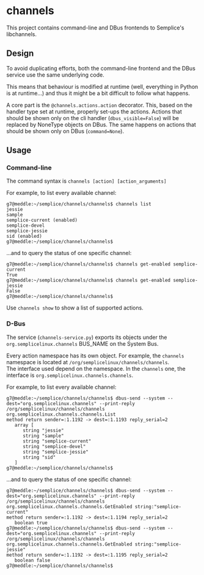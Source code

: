channels
========

This project contains command-line and DBus frontends to Semplice's libchannels.

Design
------

To avoid duplicating efforts, both the command-line frontend and the DBus service
use the same underlying code.

This means that behaviour is modified at runtime (well, everything in Python is at runtime...)
and thus it might be a bit difficult to follow what happens.

A core part is the `@channels.actions.action` decorator. This, based on the handler type set at
runtime, properly set-ups the actions. Actions that should be shown only on the cli handler (`dbus_visible=False`)
will be replaced by NoneType objects on DBus. The same happens on actions that should be shown only on DBus (`command=None`).

Usage
-----

### Command-line

The command syntax is `channels [action] [action_arguments]`

For example, to list every available channel:

	g7@meddle:~/semplice/channels/channels$ channels list
	jessie
	sample
	semplice-current (enabled)
	semplice-devel
	semplice-jessie
	sid (enabled)
	g7@meddle:~/semplice/channels/channels$ 

...and to query the status of one specific channel:

	g7@meddle:~/semplice/channels/channels$ channels get-enabled semplice-current
	True
	g7@meddle:~/semplice/channels/channels$ channels get-enabled semplice-jessie
	False
	g7@meddle:~/semplice/channels/channels$ 

Use `channels show` to show a list of supported actions.

### D-Bus

The service (`channels-service.py`) exports its objects under the `org.semplicelinux.channels` BUS_NAME on
the System Bus.

Every action namespace has its own object. For example, the `channels` namespace is located at `/org/semplicelinux/channels/channels`.  
The interface used depend on the namespace. In the `channels` one, the interface is `org.semplicelinux.channels.channels`.

For example, to list every available channel:

	g7@meddle:~/semplice/channels/channels$ dbus-send --system --dest="org.semplicelinux.channels" --print-reply /org/semplicelinux/channels/channels org.semplicelinux.channels.channels.List
	method return sender=:1.1192 -> dest=:1.1193 reply_serial=2
	   array [
		  string "jessie"
		  string "sample"
		  string "semplice-current"
		  string "semplice-devel"
		  string "semplice-jessie"
		  string "sid"
	   ]
	g7@meddle:~/semplice/channels/channels$ 

...and to query the status of one specific channel:

	g7@meddle:~/semplice/channels/channels$ dbus-send --system --dest="org.semplicelinux.channels" --print-reply /org/semplicelinux/channels/channels org.semplicelinux.channels.channels.GetEnabled string:"semplice-current"
	method return sender=:1.1192 -> dest=:1.1194 reply_serial=2
	   boolean true
	g7@meddle:~/semplice/channels/channels$ dbus-send --system --dest="org.semplicelinux.channels" --print-reply /org/semplicelinux/channels/channels org.semplicelinux.channels.channels.GetEnabled string:"semplice-jessie"
	method return sender=:1.1192 -> dest=:1.1195 reply_serial=2
	   boolean false
	g7@meddle:~/semplice/channels/channels$ 
